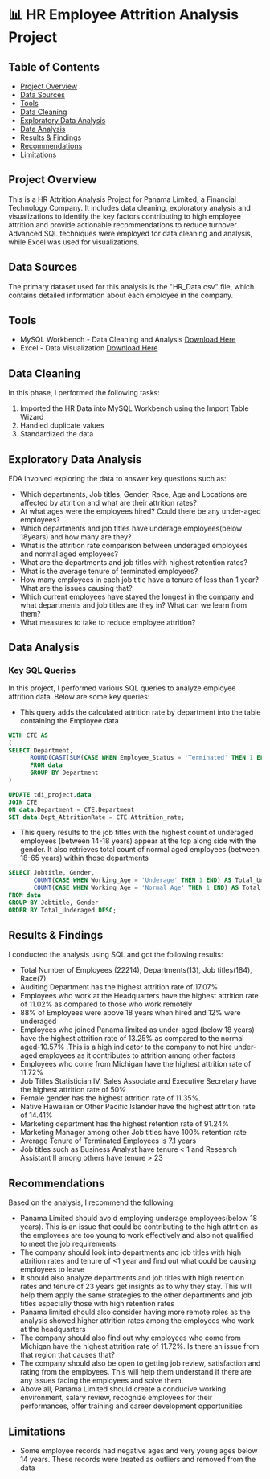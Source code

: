 # 📊 HR Employee Attrition Analysis Project

## Table of Contents
- [Project Overview](#project-overview)
- [Data Sources](#data-sources)
- [Tools](#tools)
- [Data Cleaning](#data-cleaning)
- [Exploratory Data Analysis](#exploratory-data-analysis)
- [Data Analysis](#data-analysis)
- [Results & Findings](#results--findings)
- [Recommendations](#Recommendations)
- [Limitations](#limitations)

## Project Overview
This is a HR Attrition Analysis Project for Panama Limited, a Financial Technology Company. It includes data cleaning, exploratory analysis and visualizations to identify the key factors contributing to high employee attrition and provide actionable recommendations to reduce turnover. Advanced SQL techniques were employed for data cleaning and analysis, while Excel was used for visualizations.

## Data Sources
The primary dataset used for this analysis is the "HR_Data.csv" file, which contains detailed information about each employee in the company.

## Tools
- MySQL Workbench - Data Cleaning and Analysis [Download Here](https://dev.mysql.com/downloads/installer/)
- Excel - Data Visualization [Download Here](https://www.microsoft.com/)

## Data Cleaning
In this phase, I performed the following tasks:
1. Imported the HR Data into MySQL Workbench using the Import Table Wizard
2. Handled duplicate values
3. Standardized the data

## Exploratory Data Analysis
EDA involved exploring the data to answer key questions such as:
- Which departments, Job titles, Gender, Race, Age and Locations are affected by attrition and what are their attrition rates?
- At what ages were the employees hired? Could there be any under-aged employees?
- Which departments and job titles have underage employees(below 18years) and how many are they?
- What is the attrition rate comparison between underaged employees and normal aged employees?
- What are the departments and job titles with highest retention rates?
- What is the average tenure of terminated employees?
- How many employees in each job title have a tenure of less than 1 year? What are the issues causing that?
- Which current employees have stayed the longest in the company and what departments and job titles are they in? What can we learn from them?
- What measures to take to reduce employee attrition?

## Data Analysis
### Key SQL Queries
In this project, I performed various SQL queries to analyze employee attrition data. Below are some key queries: 
- This query adds the calculated attrition rate by department into the table containing the Employee data
 ```sql
WITH CTE AS
(
SELECT Department,
       ROUND(CAST(SUM(CASE WHEN Employee_Status = 'Terminated' THEN 1 ELSE 0 END)AS FLOAT) *100 / COUNT(*),2) AS Attrition_rate
       FROM data
       GROUP BY Department
)

UPDATE tdi_project.data
JOIN CTE 
ON data.Department = CTE.Department 
SET data.Dept_AttritionRate = CTE.Attrition_rate;
```
- This query results to the job titles with the highest count of underaged employees (between 14-18 years) appear at the top along side with the gender. It also retrieves total count of normal aged employees (between 18-65 years) within those departments
```sql
SELECT Jobtitle, Gender,
       COUNT(CASE WHEN Working_Age = 'Underage' THEN 1 END) AS Total_Underaged,
       COUNT(CASE WHEN Working_Age = 'Normal Age' THEN 1 END) AS Total_NormalAged
FROM data
GROUP BY Jobtitle, Gender
ORDER BY Total_Underaged DESC;
```

## Results & Findings
I conducted the analysis using SQL and got the following results:
- Total Number of Employees (22214),  Departments(13),  Job titles(184),  Race(7)
- Auditing Department has the highest attrition rate of 17.07%
- Employees who work at the Headquarters have the highest attrition rate of 11.02% as compared to those who work remotely
- 88% of Employees were above 18 years when hired and 12% were underaged
- Employees who joined Panama limited as under-aged (below 18 years) have the highest attrition rate of 13.25% as compared to the normal aged-10.57% .This is a high indicator to the company to not hire under-aged employees as it contributes to attrition among other factors
- Employees who come from Michigan have the highest attrition rate of 11.72%
- Job Titles Statistician IV, Sales Associate and Executive Secretary have the highest attrition rate of 50%
- Female gender has the highest attrition rate of 11.35%.
- Native Hawaiian or Other Pacific Islander have the highest attrition rate of 14.41%
- Marketing department has the highest retention rate of 91.24%
- Marketing Manager among other Job titles have 100% retention rate 
- Average Tenure of Terminated Employees is 7.1 years
- Job titles such as Business Analyst have tenure < 1 and Research Assistant II among others have tenure > 23

## Recommendations
Based on the analysis, I recommend the following:
- Panama Limited should avoid employing underage employees(below 18 years). This is an issue that could be contributing to the high attrition as the employees are too young to work effectively and also not qualified to meet the job requirements.
- The company should look into departments and job titles with high attrition rates and tenure of <1 year and find out what could be causing employees to leave
- It should also analyze departments and job titles with high retention rates and tenure of 23 years get insights as to why they stay. This will help them apply the same strategies to the other departments and job titles especially those with high retention rates
- Panama limited should also consider having more remote roles as the analysis showed higher attrition rates among the employees who work at the headquarters
- The company should also find out why employees who come from Michigan have the  highest attrition rate of 11.72%. Is there an issue from that region that causes that?
- The company should also be open to getting job review, satisfaction and rating from the employees. This will help them understand if there are any issues facing the employees and solve them.
- Above all, Panama Limited should create a conducive working environment, salary review, recognize employees for their performances, offer training and career development opportunities 

## Limitations
- Some employee records had negative ages and very young ages below 14 years. These records were treated as outliers and removed from the data



